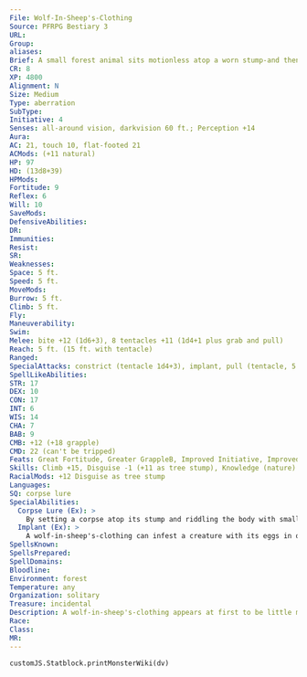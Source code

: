 ```yaml
---
File: Wolf-In-Sheep's-Clothing
Source: PFRPG Bestiary 3
URL: 
Group: 
aliases: 
Brief: A small forest animal sits motionless atop a worn stump-and then the stump's face peels open into a maw of sharp teeth.
CR: 8
XP: 4800
Alignment: N
Size: Medium
Type: aberration
SubType: 
Initiative: 4
Senses: all-around vision, darkvision 60 ft.; Perception +14
Aura: 
AC: 21, touch 10, flat-footed 21
ACMods: (+11 natural)
HP: 97
HD: (13d8+39)
HPMods: 
Fortitude: 9
Reflex: 6
Will: 10
SaveMods: 
DefensiveAbilities: 
DR: 
Immunities: 
Resist: 
SR: 
Weaknesses: 
Space: 5 ft.
Speed: 5 ft.
MoveMods: 
Burrow: 5 ft.
Climb: 5 ft.
Fly: 
Maneuverability: 
Swim: 
Melee: bite +12 (1d6+3), 8 tentacles +11 (1d4+1 plus grab and pull)
Reach: 5 ft. (15 ft. with tentacle)
Ranged: 
SpecialAttacks: constrict (tentacle 1d4+3), implant, pull (tentacle, 5 ft.)
SpellLikeAbilities: 
STR: 17
DEX: 10
CON: 17
INT: 6
WIS: 14
CHA: 7
BAB: 9
CMB: +12 (+18 grapple)
CMD: 22 (can't be tripped)
Feats: Great Fortitude, Greater GrappleB, Improved Initiative, Improved Lightning Reflexes, Lightning Reflexes, Multiattack, Skill Focus (Perception), Weapon Focus (tentacle)
Skills: Climb +15, Disguise -1 (+11 as tree stump), Knowledge (nature) +4, Perception +14, Sense Motive +8, Stealth +9
RacialMods: +12 Disguise as tree stump
Languages: 
SQ: corpse lure
SpecialAbilities:
  Corpse Lure (Ex): >
    By setting a corpse atop its stump and riddling the body with small, extruded filaments, a wolf-in-sheep's-clothing can crudely maneuver the corpse, manipulating it like a puppet. The corpse cannot leave the stump or perform complex actions, but is instead used to lure larger prey within range of the wolf-in-sheep's-clothing's tentacles. The largest corpse a wolf-in-sheep's-clothing can manipulate in this fashion is two size categories smaller than itself (thus Tiny creatures for a Medium wolf-in-sheep's-clothing). When a wolf-in-sheep's-clothing uses a corpse like this, it gains a +8 bonus on Disguise checks beyond its normal racial bonus.
  Implant (Ex): >
    A wolf-in-sheep's-clothing can infest a creature with its eggs in one of two ways. A creature that eats a carcass used by the monster as a corpse lure automatically becomes implanted. Alternatively, up to once per day, a wolf-in-sheep's-clothing can implant an egg into a helpless or pinned creature as part of a grapple action. The target can resist being implanted with a DC 19 Fortitude save, but if it fails, the seed gestates and becomes a self-aware creature that slowly steals nourishment from its host before finally exploding free of its host's gut. The parasite can be cut free of the host's belly with a DC 25 Heal check, which takes 1 hour and deals 3d6 slashing damage regardless of success or failure. Remove disease (or any similar effect) also kills an implanted egg.  Wolf-in-Sheep's-Clothing Egg: Infestation-ingestion; save Fort 19; onset 1 day; frequency 1/day; effect 1d4 Str damage until host reaches 0, then 3d6 damage as parasite bursts free; cure 3 consecutive saves. The save DC is Constitution-based.
SpellsKnown: 
SpellsPrepared: 
SpellDomains: 
Bloodline: 
Environment: forest
Temperature: any
Organization: solitary
Treasure: incidental
Description: A wolf-in-sheep's-clothing appears at first to be little more than a tree stump sitting in a clearing, perhaps with a small animal sitting atop it. Only when a predator comes close does it become clear that the small animal is in fact long dead, given false life by tendrils springing up through its form, but by then it's too late, as the wolf-in-sheep's-clothing drags the would-be hunter into its waiting maw.  Though intelligent, these monsters see little need for the company of others. Their method of reproduction is as hideous as their tactic of using corpses as lures, for they implant their parasitic eggs in living hosts, giving their spawn a fresh meal to eat upon hatching.  A wolf-in-sheep's-clothing is usually about 4 to 5 feet across and weighs 200 pounds.
Race: 
Class: 
MR: 
---
```

```dataviewjs
customJS.Statblock.printMonsterWiki(dv)
```
